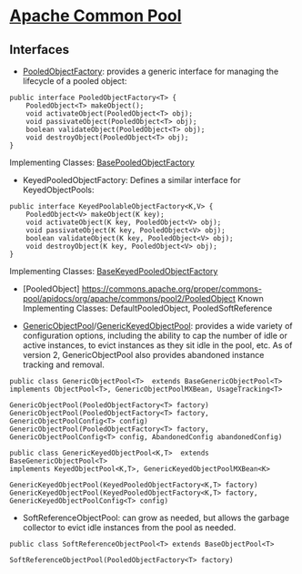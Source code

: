 # [Apache Common Pool](https://commons.apache.org/proper/commons-pool/)

## Interfaces
- [PooledObjectFactory](): provides a generic interface for managing the lifecycle of a pooled object:
```
public interface PooledObjectFactory<T> {
    PooledObject<T> makeObject();
    void activateObject(PooledObject<T> obj);
    void passivateObject(PooledObject<T> obj);
    boolean validateObject(PooledObject<T> obj);
    void destroyObject(PooledObject<T> obj);
}
```
Implementing Classes: [BasePooledObjectFactory](https://commons.apache.org/proper/commons-pool/apidocs/org/apache/commons/pool2/BasePooledObjectFactory.html)

- KeyedPooledObjectFactory: Defines a similar interface for KeyedObjectPools:
```
public interface KeyedPoolableObjectFactory<K,V> {
    PooledObject<V> makeObject(K key);
    void activateObject(K key, PooledObject<V> obj);
    void passivateObject(K key, PooledObject<V> obj);
    boolean validateObject(K key, PooledObject<V> obj);
    void destroyObject(K key, PooledObject<V> obj);
}
```
Implementing Classes: [BaseKeyedPooledObjectFactory](https://commons.apache.org/proper/commons-pool/apidocs/org/apache/commons/pool2/BaseKeyedPooledObjectFactory.html)

- [PooledObject] https://commons.apache.org/proper/commons-pool/apidocs/org/apache/commons/pool2/PooledObject
Known Implementing Classes: DefaultPooledObject, PooledSoftReference

- [GenericObjectPool](https://commons.apache.org/proper/commons-pool/apidocs/org/apache/commons/pool2/impl/GenericObjectPool.html)/[GenericKeyedObjectPool](https://commons.apache.org/proper/commons-pool/apidocs/org/apache/commons/pool2/impl/GenericKeyedObjectPool.html): provides a wide variety of configuration options, including the ability to cap the number of idle or active instances, to evict instances as they sit idle in the pool, etc. As of version 2, GenericObjectPool also provides abandoned instance tracking and removal.
```
public class GenericObjectPool<T>  extends BaseGenericObjectPool<T>
implements ObjectPool<T>, GenericObjectPoolMXBean, UsageTracking<T>

GenericObjectPool(PooledObjectFactory<T> factory)
GenericObjectPool(PooledObjectFactory<T> factory, GenericObjectPoolConfig<T> config)
GenericObjectPool(PooledObjectFactory<T> factory, GenericObjectPoolConfig<T> config, AbandonedConfig abandonedConfig)
```

```
public class GenericKeyedObjectPool<K,T>  extends BaseGenericObjectPool<T>
implements KeyedObjectPool<K,T>, GenericKeyedObjectPoolMXBean<K>

GenericKeyedObjectPool(KeyedPooledObjectFactory<K,T> factory)
GenericKeyedObjectPool(KeyedPooledObjectFactory<K,T> factory, GenericKeyedObjectPoolConfig<T> config)
```

- SoftReferenceObjectPool: can grow as needed, but allows the garbage collector to evict idle instances from the pool as needed.
```
public class SoftReferenceObjectPool<T> extends BaseObjectPool<T>

SoftReferenceObjectPool(PooledObjectFactory<T> factory)
```
